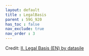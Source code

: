 ```yaml
---
layout: default
title : LegalBasis
parent : 59G_920
has_toc : false
nav_exclude: true
nav_order : 3
--- 
```


<div id="observablehq-title-f7e82029"></div>
<div id="observablehq-intro-f7e82029"></div>
<div id="observablehq-titleB-f7e82029"></div>
<div id="observablehq-TitleB1-f7e82029"></div>
<div id="observablehq-basetot-f7e82029"></div>
<div id="observablehq-TitleB2-f7e82029"></div>
<div id="observablehq-viewof-origine-f7e82029"></div>
<div id="observablehq-viewof-destination-f7e82029"></div>
<div id="observablehq-SubTitle-f7e82029"></div>
<div id="observablehq-subtitle2-f7e82029"></div>
<div id="observablehq-titlesub-f7e82029"></div>
<div id="observablehq-viewof-selectCriteria-f7e82029"></div>
<div id="observablehq-Text3-f7e82029"></div>
<div id="observablehq-text4-f7e82029"></div>
<div id="observablehq-text5-f7e82029"></div>
<div id="observablehq-text6-f7e82029"></div>
<div id="observablehq-sum-f7e82029"></div>
<p>Credit: <a href="https://observablehq.com/d/5981d69abe241a9b@2278">II. Legal Basis (EN) by datasile</a></p>

<link rel="stylesheet" href="https://cdn.jsdelivr.net/npm/@observablehq/inspector@5/dist/inspector.css">
<script type="module">
import {Runtime, Inspector} from "https://cdn.jsdelivr.net/npm/@observablehq/runtime@5/dist/runtime.js";
import define from "https://api.observablehq.com/d/5981d69abe241a9b@2278.js?v=4";
new Runtime().module(define, name => {
  if (name === "title") return new Inspector(document.querySelector("#observablehq-title-f7e82029"));
  if (name === "intro") return new Inspector(document.querySelector("#observablehq-intro-f7e82029"));
  if (name === "titleB") return new Inspector(document.querySelector("#observablehq-titleB-f7e82029"));
  if (name === "TitleB1") return new Inspector(document.querySelector("#observablehq-TitleB1-f7e82029"));
  if (name === "basetot") return new Inspector(document.querySelector("#observablehq-basetot-f7e82029"));
  if (name === "TitleB2") return new Inspector(document.querySelector("#observablehq-TitleB2-f7e82029"));
  if (name === "viewof origine") return new Inspector(document.querySelector("#observablehq-viewof-origine-f7e82029"));
  if (name === "viewof destination") return new Inspector(document.querySelector("#observablehq-viewof-destination-f7e82029"));
  if (name === "SubTitle") return new Inspector(document.querySelector("#observablehq-SubTitle-f7e82029"));
  if (name === "subtitle2") return new Inspector(document.querySelector("#observablehq-subtitle2-f7e82029"));
  if (name === "titlesub") return new Inspector(document.querySelector("#observablehq-titlesub-f7e82029"));
  if (name === "viewof selectCriteria") return new Inspector(document.querySelector("#observablehq-viewof-selectCriteria-f7e82029"));
  if (name === "Text3") return new Inspector(document.querySelector("#observablehq-Text3-f7e82029"));
  if (name === "text4") return new Inspector(document.querySelector("#observablehq-text4-f7e82029"));
  if (name === "text5") return new Inspector(document.querySelector("#observablehq-text5-f7e82029"));
  if (name === "text6") return new Inspector(document.querySelector("#observablehq-text6-f7e82029"));
  if (name === "sum") return new Inspector(document.querySelector("#observablehq-sum-f7e82029"));
  return ["Requests","countryGroup","legalbasis","orderByValue","base"].includes(name);
});
</script>
